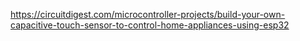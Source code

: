 https://circuitdigest.com/microcontroller-projects/build-your-own-capacitive-touch-sensor-to-control-home-appliances-using-esp32
